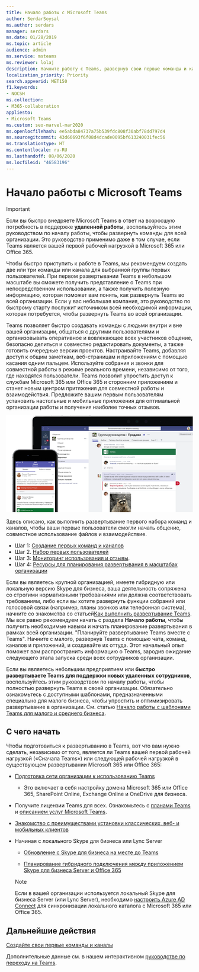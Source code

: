 ```yaml
---
title: Начало работы с Microsoft Teams
author: SerdarSoysal
ms.author: serdars
manager: serdars
ms.date: 01/28/2019
ms.topic: article
audience: admin
ms.service: msteams
ms.reviewer: lolaj
description: Начните работу с Teams, развернув свои первые команды и каналы, чтобы вы могли получить опыт работы с Teams, прежде чем выполнять развертывание в рамках всей организации.
localization_priority: Priority
search.appverid: MET150
f1.keywords:
- NOCSH
ms.collection:
- M365-collaboration
appliesto:
- Microsoft Teams
ms.custom: seo-marvel-mar2020
ms.openlocfilehash: ee5abda84737a75b539fdc808f30abf78dd797d4
ms.sourcegitcommit: 43d66693f6f08d4dcade0095bf613240031fec56
ms.translationtype: HT
ms.contentlocale: ru-RU
ms.lasthandoff: 08/06/2020
ms.locfileid: "46583196"
---
```

# <a name="get-started-with-microsoft-teams"></a>Начало работы с Microsoft Teams

> [!IMPORTANT]
> Если вы быстро внедряете Microsoft Teams в ответ на возросшую потребность в поддержке **удаленной работы**, воспользуйтесь этим руководством по началу работы, чтобы развернуть команды для всей организации. Это руководство применимо даже в том случае, если Teams является вашей первой рабочей нагрузкой в Microsoft 365 или Office 365.

Чтобы быстро приступить к работе в Teams, мы рекомендуем создать две или три команды или канала для выбранной группы первых пользователей. При первом развертывании Teams в небольшом масштабе вы сможете получить представление о Teams при непосредственном использовании, а также получить полезную информацию, которая поможет вам понять, как развернуть Teams во всей организации. Если у вас небольшая компания, это руководство по быстрому старту послужит источником всей необходимой информации, которая потребуется, чтобы развернуть Teams во всей организации.


Teams позволяет быстро создавать команды с людьми внутри и вне вашей организации, общаться с другими пользователями и организовывать оперативное и вовлекающее всех участников общение, безопасно делиться и совместно редактировать документы, а также готовить очередные версии проектов. Настраивайте Teams, добавляя доступ к общим заметкам, веб-страницам и приложениям с помощью касания одним пальцем. Используйте собрания и звонки для совместной работы в режиме реального времени, независимо от того, где находятся пользователи. Teams позволит упростить доступ к службам Microsoft 365 или Office 365 и сторонним приложениям и станет новым центром притяжения для совместной работы и взаимодействия. Предложите вашим первым пользователям установить настольные и мобильные приложения для оптимальной организации работы и получения наиболее точных отзывов.

![Снимок экрана: пользовательский интерфейс классического и мобильного клиентов](media/get-started-microsoft-teams.png "Снимок экрана: пользовательский интерфейс классического и мобильного клиентов Teams" ) 

Здесь описано, как выполнить развертывание первого набора команд и каналов, чтобы ваши первые пользователи смогли начать общение, совместное использование файлов и взаимодействие.

- Шаг 1: [Создание первых команд и каналов](get-started-with-teams-create-your-first-teams-and-channels.md)
- Шаг 2. [Набор первых пользователей](get-started-with-teams-onboard-early-adopters.md)
- Шаг 3: [Мониторинг использования и отзывы](get-started-with-teams-monitor-usage-and-feedback.md).
- Шаг 4: [Ресурсы для планирования развертывания в масштабах организации](get-started-with-teams-resources-for-org-wide-rollout.md)

Если вы являетесь крупной организацией, имеете гибридную или локальную версию Skype для бизнеса, ваша деятельность сопряжена со строгими нормативными требованиями или должна соответствовать требованиям, либо если вы хотите развернуть функции собраний или голосовой связи (например, планы звонков или телефонная система), начните со знакомства со статьей[Как выполнить развертывание Teams](how-to-roll-out-teams.md). Мы все равно рекомендуем начать с раздела **Начало работы**, чтобы получить необходимые навыки и начать планирование развертывания в рамках всей организации. "Планируйте развертывание Teams вместе с Teams". Начните с малого, развернув Teams с помощью чата, команд, каналов и приложений, и создавайте их оттуда. Этот начальный опыт поможет вам распространить информацию о Teams, зародив ожидание следующего этапа запуска среди всех сотрудников организации. 

Если вы являетесь небольшим предприятием или **быстро развертываете Teams для поддержки новых удаленных сотрудников**, воспользуйтесь этим руководством по началу работы, чтобы полностью развернуть Teams в своей организации. Обязательно ознакомьтесь с доступными шаблонами, предназначенными специально для малого бизнеса, чтобы упростить и оптимизировать развертывание в организации. См. статью [Начало работы с шаблонами Teams для малого и среднего бизнеса](https://docs.microsoft.com/microsoftteams/smb-templates).

## <a name="before-you-get-started"></a>С чего начать

Чтобы подготовиться к развертыванию в Teams, вот что вам нужно сделать, независимо от того, является ли Teams вашей первой рабочей нагрузкой («Сначала Teams») или следующей рабочей нагрузкой в существующем развертывании Microsoft 365 или Office 365:

- [Подготовка сети организации к использованию Teams](prepare-network.md)
    - Это включает в себя настройку домена Microsoft 365 или Office 365, SharePoint Online, Exchange Online и OneDrive для бизнеса.

- Получите лицензии Teams для всех. Ознакомьтесь с [планами Teams](https://www.microsoft.com/microsoft-365/microsoft-teams/compare-microsoft-teams-options) и [описанием услуг Microsoft Teams](https://docs.microsoft.com/office365/servicedescriptions/teams-service-description).

- [Знакомство с преимуществами установки классических, веб- и мобильных клиентов](get-clients.md)

- Начиная с локального Skype для бизнеса или Lync Server
   - [Обновление с Skype для бизнеса на месте до Teams](upgrade-to-Teams-execute-SkypeforBusinessHybridOnPrem.md) 
   
   - [Планирование гибридного подключения между приложением Skype для бизнеса Server и Office 365](https://docs.microsoft.com/SkypeForBusiness/hybrid/plan-hybrid-connectivity)
   
   > [!NOTE]
   > Если в вашей организации используется локальный Skype для бизнеса Server (или Lync Server), необходимо [настроить Azure AD Connect](https://docs.microsoft.com/SkypeForBusiness/hybrid/configure-azure-ad-connect) для синхронизации локального каталога с Microsoft 365 или Office 365. 


## <a name="next-steps"></a>Дальнейшие действия

[Создайте свои первые команды и каналы](get-started-with-teams-create-your-first-teams-and-channels.md)

Дополнительные данные см. в нашем интерактивном [руководстве по переходу на Teams](https://aka.ms/teamstoolkit).
